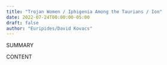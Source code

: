 ```yaml
---
title: "Trojan Women / Iphigenia Among the Taurians / Ion"
date: 2022-07-24T00:00:00-05:00
draft: false
author: "Euripides/David Kovacs"
---
```


SUMMARY

<!--more-->

CONTENT